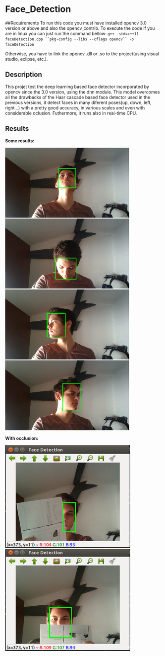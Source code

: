 # Face_Detection
##Requirements
To run this code you must have installed opencv 3.0 version or above and also the opencv_contrib. To execute the code if you are in linux you can just run the command bellow:                       `g++ -std=c++11 faceDetection.cpp ``pkg-config --libs --cflags opencv`` -o faceDetection`

Otherwise, you have to link the opencv .dll or .so to the project(using visual studio, eclipse, etc.).

## Description
This projet test the deep learning based face detector incorporated by opencv since the 3.0 version, using the dnn module. This model overcomes all the drawbacks of the Haar cascade based face detector used in the previous versions, it detect faces in many diferent poses(up, down, left, right...) with a pretty good accuracy, in various scales and even with considerable oclusion. Futhermore, it runs also in real-time CPU.

## Results
**Some results:**

![alt text](https://github.com/cfcv/Face_Detection/blob/master/result_photos/result_up.png) ![alt text](https://github.com/cfcv/Face_Detection/blob/master/result_photos/result_down.png)
![alt text](https://github.com/cfcv/Face_Detection/blob/master/result_photos/result_right.png) ![alt text](https://github.com/cfcv/Face_Detection/blob/master/result_photos/result_left.png)

**With occlusion:**

![alt text](https://github.com/cfcv/Face_Detection/blob/master/result_photos/oclusion.png) ![alt text](https://github.com/cfcv/Face_Detection/blob/master/result_photos/oclusion_2.png)
